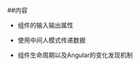 ##内容

- 组件的输入输出属性

- 使用中间人模式传递数据

- 组件生命周期以及Angular的变化发现机制





































































































































































































